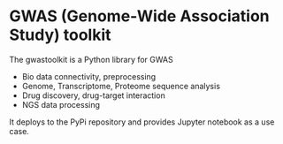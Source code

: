 # GWAS (Genome-Wide Association Study) toolkit

The gwastoolkit is a Python library for GWAS

- Bio data connectivity, preprocessing
- Genome, Transcriptome, Proteome sequence analysis
- Drug discovery, drug-target interaction
- NGS data processing

It deploys to the PyPi repository and provides Jupyter notebook as a use case.
